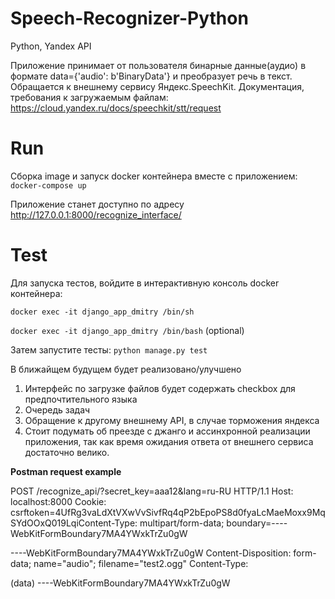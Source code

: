 # Speech-Recognizer-Python
Python, Yandex API

Приложение принимает от пользователя бинарные данные(аудио) в формате data={'audio': b'BinaryData'} и преобразует речь в текст.
Обращается к внешнему сервису Яндекс.SpeechKit.
Документация, требования к загружаемым файлам:
https://cloud.yandex.ru/docs/speechkit/stt/request


# Run
Сборка image и запуск docker контейнера вместе с приложением:
`docker-compose up`

Приложение станет доступно по адресу http://127.0.0.1:8000/recognize_interface/


# Test
Для запуска тестов, войдите в интерактивную консоль docker контейнера:

`docker exec -it django_app_dmitry /bin/sh`

`docker exec -it django_app_dmitry /bin/bash` (optional)

Затем запустите тесты:
`python manage.py test`


В ближайщем будущем будет реализовано/улучшено
1. Интерфейс по загрузке файлов будет содержать checkbox для предпочтительного языка 
2. Очередь задач
3. Обращение к другому внешнему API, в случае торможения яндекса
4. Стоит подумать об преезде с джанго и ассинхронной реализации приложения, так как время ожидания ответа от внешнего сервиса достаточно велико.



__Postman request example__

POST /recognize_api/?secret_key=aaa12&lang=ru-RU HTTP/1.1
Host: localhost:8000
Cookie: csrftoken=4UfRg3vaLdXtVXwVvSivfRq4qP2bEpoPS8d0fyaLcMaeMoxx9MqSYdOOxQ019LqiContent-Type: multipart/form-data; boundary=----WebKitFormBoundary7MA4YWxkTrZu0gW

----WebKitFormBoundary7MA4YWxkTrZu0gW
Content-Disposition: form-data; name="audio"; filename="test2.ogg"
Content-Type: <Content-Type header here>

(data)
----WebKitFormBoundary7MA4YWxkTrZu0gW
